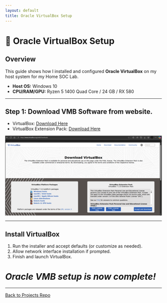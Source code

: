 ```yaml
---
layout: default
title: Oracle VirtualBox Setup
---
```


# 🧰 Oracle VirtualBox Setup

## Overview
This guide shows how I installed and configured **Oracle VirtualBox** on my host system for my Home SOC Lab.

- **Host OS:** Windows 10
- **CPU/RAM/GPU:** Ryzen 5 1400 Quad Core / 24 GB / RX 580

---

## Step 1: Download VMB Software from website.
- VirtualBox: [Download Here](https://www.virtualbox.org/wiki/Downloads)
- VirtualBox Extension Pack: [Download Here](https://www.virtualbox.org/wiki/Downloads)

![Download VirtualBox](screenshots/virtualbox/downloads.png)

---

## Install VirtualBox
1. Run the installer and accept defaults (or customize as needed).
2. Allow network interface installation if prompted.
3. Finish and launch VirtualBox.

# _Oracle VMB setup is now complete!_


---

[Back to Projects Repo](https://cscdanielj.github.io/projects/home-soc-lab-setup.html)
